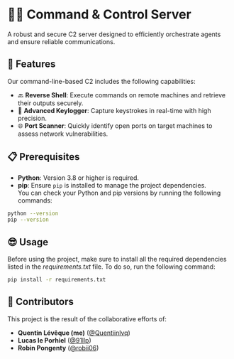 # 🕵️‍♂️ Command & Control Server  
A robust and secure C2 server designed to efficiently orchestrate agents and ensure reliable communications.

## 🚀 Features
Our command-line-based C2 includes the following capabilities:
- 🔙 **Reverse Shell**: Execute commands on remote machines and retrieve their outputs securely.  
- 🎹 **Advanced Keylogger**: Capture keystrokes in real-time with high precision.  
- 🌐 **Port Scanner**: Quickly identify open ports on target machines to assess network vulnerabilities.

## 📋 Prerequisites
- **Python**: Version 3.8 or higher is required.  
- **pip**: Ensure `pip` is installed to manage the project dependencies.  
You can check your Python and pip versions by running the following commands:
```bash
python --version
pip --version
```

## 😎️ Usage
Before using the project, make sure to install all the required dependencies listed in the *requirements.txt* file. To do so, run the following command:
```bash
pip install -r requirements.txt
```

## 👥 Contributors
This project is the result of the collaborative efforts of:
- **Quentin Lévêque (me)** ([@Quentiinlvq](https://github.com/quentiinlvq))  
- **Lucas le Porhiel** ([@91llp](https://github.com/91llp))  
- **Robin Pongenty** ([@robii06](https://github.com/robii06))  
